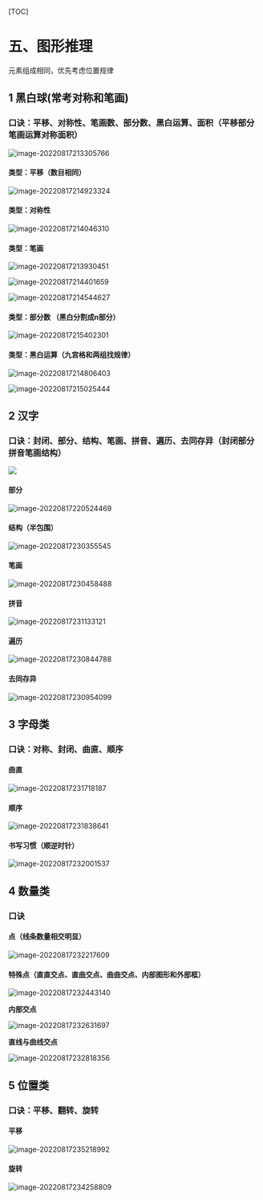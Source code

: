 [TOC]

# 五、图形推理

元素组成相同，优先考虑位置规律

## 1 黑白球(常考对称和笔画)

### 口诀：平移、对称性、笔画数、部分数、黑白运算、面积（平移部分笔画运算对称面积）

![image-20220817213305766](./assets/image-20220817213305766.png)

#### 类型：平移（数目相同）

![image-20220817214923324](./assets/image-20220817214923324.png)

#### 类型：对称性

![image-20220817214046310](./assets/image-20220817214046310.png)

#### 类型：笔画

![image-20220817213930451](./assets/image-20220817213930451.png)

![image-20220817214401659](./assets/image-20220817214401659.png)

![image-20220817214544627](./assets/image-20220817214544627.png)

#### 类型：部分数 （黑白分割成n部分）

![image-20220817215402301](./assets/image-20220817215402301.png)

#### 类型：黑白运算（九宫格和两组找规律）

![image-20220817214806403](./assets/image-20220817214806403.png)

![image-20220817215025444](./assets/image-20220817215025444.png)





## 2 汉字

### 口诀：封闭、部分、结构、笔画、拼音、遍历、去同存异（封闭部分拼音笔画结构）

![](./assets/image-20220817215911171.png)

#### 部分

![image-20220817220524469](./assets/image-20220817220524469.png)

#### 结构（半包围）

![image-20220817230355545](./assets/image-20220817230355545.png)

#### 笔画

![image-20220817230458488](./assets/image-20220817230458488.png)

#### 拼音

![image-20220817231133121](./assets/image-20220817231133121.png)

#### 遍历

![image-20220817230844788](./assets/image-20220817230844788.png)

#### 去同存异

![image-20220817230954099](./assets/image-20220817230954099.png)

## 3 字母类

### 口诀：对称、封闭、曲直、顺序

#### 曲直

![image-20220817231718187](./assets/image-20220817231718187.png)

#### 顺序

![image-20220817231838641](./assets/image-20220817231838641.png)

#### 书写习惯（顺逆时针）

![image-20220817232001537](./assets/image-20220817232001537.png)

## 4 数量类

### 口诀

#### 点（线条数量相交明显）

![image-20220817232217609](./assets/image-20220817232217609.png)

#### 特殊点（直直交点、直曲交点、曲曲交点、内部图形和外部框）

![image-20220817232443140](./assets/image-20220817232443140.png)

**内部交点**

![image-20220817232631697](./assets/image-20220817232631697.png)

**直线与曲线交点**

![image-20220817232818356](./assets/image-20220817232818356.png)

## 5 位置类

### 口诀：平移、翻转、旋转

#### 平移

![image-20220817235218992](./assets/image-20220817235218992.png)

#### 旋转

![image-20220817234258809](./assets/image-20220817234258809.png)